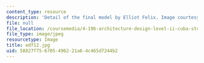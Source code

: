```yaml
---
content_type: resource
description: 'Detail of the final model by Elliot Felix. Image courtesy of OCW. '
file: null
file_location: /coursemedia/4-196-architecture-design-level-ii-cuba-studio-spring-2004/58827f756705496221a64c465d7244b2_edf12.jpg
file_type: image/jpeg
resourcetype: Image
title: edf12.jpg
uid: 58827f75-6705-4962-21a6-4c465d7244b2
---
```

